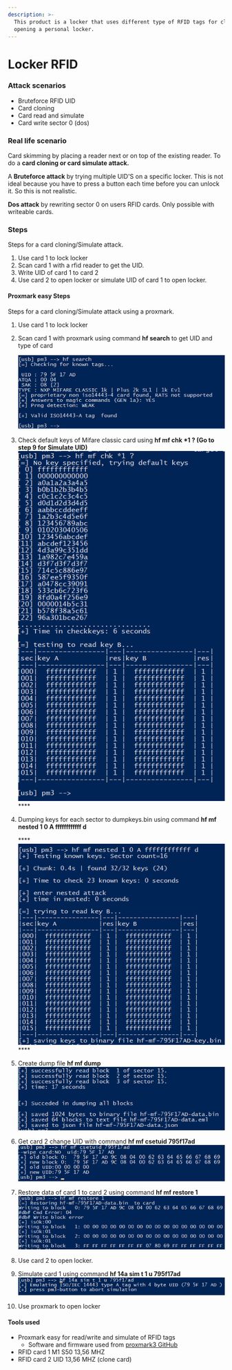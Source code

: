 ```yaml
---
description: >-
  This product is a locker that uses different type of RFID tags for closing and
  opening a personal locker.
---
```


# Locker RFID

### Attack scenarios  <a id="docs-internal-guid-3ff257f3-7fff-da25-d793-8eaf5bb546b7"></a>

* Bruteforce RFID UID 
* Card cloning
* Card read and simulate 
* Card write sector 0 \(dos\)

### Real life scenario  <a id="docs-internal-guid-6a79a191-7fff-0996-04ca-bf7b26f938f4"></a>

Card skimming by placing a reader next or on top of the existing reader. To do a **card cloning or card simulate attack.**

A **Bruteforce attack** by trying multiple UID'S on a specific locker. This is not ideal because you have to press a button each time  before you can unlock it. So this is not realistic.

**Dos attack** by rewriting sector 0 on users RFID cards. Only possible with writeable cards.  


### Steps

Steps for  a card cloning/Simulate attack.

1. Use card 1 to lock locker
2. Scan card 1 with a rfid reader to get the UID.
3. Write UID of card 1 to card 2
4. Use card 2 to open locker or simulate UID of card 1 to open locker.

#### Proxmark easy Steps

Steps for  a card cloning/Simulate attack using a proxmark.

1. Use card 1 to lock locker
2. Scan card 1 with proxmark  using command **hf search** to get UID and type of card

   ![](../.gitbook/assets/afbeelding%20%286%29.png)

3. Check default keys of Mifare classic card using **hf mf chk \*1 ? \(Go to step 9 for Simulate UID\)**![](../.gitbook/assets/afbeelding%20%285%29.png)  **** 

4. Dumping keys for each sector to dumpkeys.bin using command **hf mf nested 1 0 A ffffffffffff d**  

   \*\*\*\*![](../.gitbook/assets/afbeelding%20%282%29.png)\*\*\*\*

5. Create dump file **hf mf dump**   ![](../.gitbook/assets/afbeelding%20%2812%29.png)
6. Get card 2 change UID with command **hf mf csetuid 795f17ad** ![](../.gitbook/assets/afbeelding%20%287%29.png) 
7. Restore data of card 1 to card 2 using command **hf mf restore 1** ![](../.gitbook/assets/afbeelding%20%283%29.png) 
8. Use card 2 to open locker.
9. Simulate card 1 using command **hf 14a sim t 1 u 795f17ad** ![](../.gitbook/assets/afbeelding%20%281%29.png) 
10. Use proxmark to open locker

#### Tools used

* Proxmark easy for read/write and simulate of RFID tags
  * Software and firmware used from [proxmark3 GitHub](https://github.com/Proxmark/proxmark3)
* RFID card 1 M1 S50 13,56 MHZ
* RFID card 2 UID 13,56 MHZ \(clone card\)

